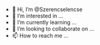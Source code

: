 - 👋 Hi, I’m @Szerencselencse
- 👀 I’m interested in ...
- 🌱 I’m currently learning ...
- 💞️ I’m looking to collaborate on ...
- 📫 How to reach me ...

<!---
Szerencselencse/Szerencselencse is a ✨ special ✨ repository because its `README.md` (this file) appears on your GitHub profile.
You can click the Preview link to take a look at your changes.
--->
